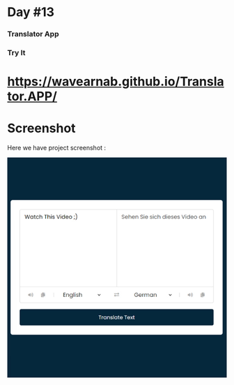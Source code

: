 # Day #13

### Translator App

 ### Try It
# https://wavearnab.github.io/Translator.APP/

# Screenshot
Here we have project screenshot :

![screenshot](screenshot.jpg)

